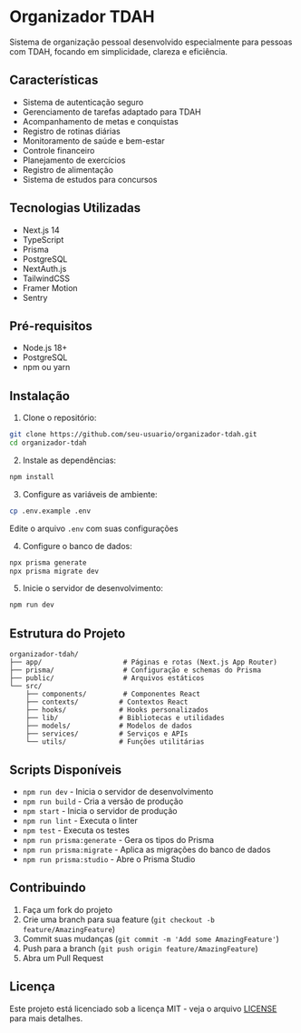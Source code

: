 # Organizador TDAH

Sistema de organização pessoal desenvolvido especialmente para pessoas com TDAH, focando em simplicidade, clareza e eficiência.

## Características

- Sistema de autenticação seguro
- Gerenciamento de tarefas adaptado para TDAH
- Acompanhamento de metas e conquistas
- Registro de rotinas diárias
- Monitoramento de saúde e bem-estar
- Controle financeiro
- Planejamento de exercícios
- Registro de alimentação
- Sistema de estudos para concursos

## Tecnologias Utilizadas

- Next.js 14
- TypeScript
- Prisma
- PostgreSQL
- NextAuth.js
- TailwindCSS
- Framer Motion
- Sentry

## Pré-requisitos

- Node.js 18+
- PostgreSQL
- npm ou yarn

## Instalação

1. Clone o repositório:
```bash
git clone https://github.com/seu-usuario/organizador-tdah.git
cd organizador-tdah
```

2. Instale as dependências:
```bash
npm install
```

3. Configure as variáveis de ambiente:
```bash
cp .env.example .env
```
Edite o arquivo `.env` com suas configurações

4. Configure o banco de dados:
```bash
npx prisma generate
npx prisma migrate dev
```

5. Inicie o servidor de desenvolvimento:
```bash
npm run dev
```

## Estrutura do Projeto

```
organizador-tdah/
├── app/                    # Páginas e rotas (Next.js App Router)
├── prisma/                 # Configuração e schemas do Prisma
├── public/                 # Arquivos estáticos
└── src/
    ├── components/         # Componentes React
    ├── contexts/          # Contextos React
    ├── hooks/             # Hooks personalizados
    ├── lib/               # Bibliotecas e utilidades
    ├── models/            # Modelos de dados
    ├── services/          # Serviços e APIs
    └── utils/             # Funções utilitárias
```

## Scripts Disponíveis

- `npm run dev` - Inicia o servidor de desenvolvimento
- `npm run build` - Cria a versão de produção
- `npm start` - Inicia o servidor de produção
- `npm run lint` - Executa o linter
- `npm test` - Executa os testes
- `npm run prisma:generate` - Gera os tipos do Prisma
- `npm run prisma:migrate` - Aplica as migrações do banco de dados
- `npm run prisma:studio` - Abre o Prisma Studio

## Contribuindo

1. Faça um fork do projeto
2. Crie uma branch para sua feature (`git checkout -b feature/AmazingFeature`)
3. Commit suas mudanças (`git commit -m 'Add some AmazingFeature'`)
4. Push para a branch (`git push origin feature/AmazingFeature`)
5. Abra um Pull Request

## Licença

Este projeto está licenciado sob a licença MIT - veja o arquivo [LICENSE](LICENSE) para mais detalhes.
